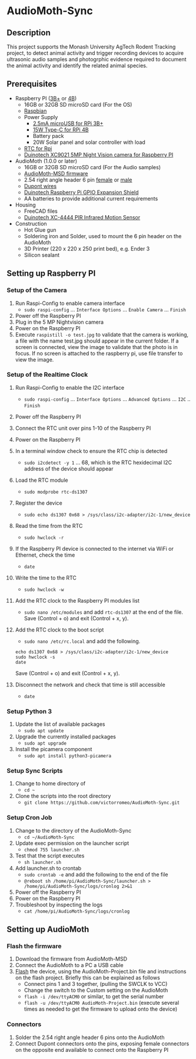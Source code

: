 # AudioMoth-Sync

## Description

This project supports the Monash University AgTech Rodent Tracking project, to detect animal activity and trigger recording devices to acquire ultrasonic audio samples and photogrphic evidence required to document the animal activity and identify the related animal species.

## Prerequisites

- Raspberry PI ([3B+](https://www.raspberrypi.org/products/raspberry-pi-3-model-b-plus/) or [4B](https://www.raspberrypi.org/products/raspberry-pi-4-model-b/))
    - 16GB or 32GB SD microSD card (For the OS)
    - [Raspbian](https://www.raspberrypi.org/downloads/raspbian/)
    - Power Supply
        - [2.5mA microUSB for RPi 3B+](https://www.raspberrypi.org/products/raspberry-pi-universal-power-supply/)
        - [15W Type-C for RPi 4B](https://www.raspberrypi.org/products/type-c-power-supply/)
        - Battery pack
        - 20W Solar panel and solar controller with load
    - [RTC for Rpi](https://core-electronics.com.au/ds1307-rtc-module-with-battery-for-raspberry-pi.html)
    - [Duinotech XC9021 5MP Night Vision camera for Raspberry PI](https://www.jaycar.com.au/5mp-night-vision-camera-for-raspberry-pi/p/XC9021)
- AudioMoth (1.0.0 or later)
    - 16GB or 32GB SD microSD card (For the Audio samples)
    - [AudioMoth-MSD firmware](https://github.com/victorromeo/AudioMoth-MSD)
    - 2.54 right angle header 6 pin [female](https://core-electronics.com.au/0-100-2-54-mm-female-header-1x6-pin-right-angle.html) or [male](https://core-electronics.com.au/0-100-2-54-mm-breakaway-male-header-1x40-pin-right-angle.html)
    - [Dupont wires](https://www.altronics.com.au/p/p1017-prototyping-jumper-wires-mixed-for-breadboard-arduino/)
    - [Duinotech Raspberry Pi GPIO Expansion Shield](https://www.jaycar.com.au/duinotech-raspberry-pi-gpio-expansion-shield-with-4-x-ad-da/p/XC9050)
    - AA batteries to provide additional current requirements
- Housing
    - FreeCAD files
    - [Duinotech XC-4444 PIR Infrared Motion Sensor](https://core-electronics.com.au/modmypi-pir-infrared-motion-sensor-hc-sr501.html)
- Construction
    - Hot Glue gun
    - Soldering iron and Solder, used to mount the 6 pin header on the AudioMoth
    - 3D Printer (220 x 220 x 250 print bed), e.g. Ender 3
    - Silicon sealant

## Setting up Raspberry PI

### Setup of the Camera

1. Run Raspi-Config to enable camera interface
    - `sudo raspi-config` ... `Interface Options` ... `Enable Camera` ... `Finish`
2. Power off the Raspberry PI
3. Plug in the 5 MP Nightvision camera
4. Power on the Raspberry PI
5. Execute `raspistill -o test.jpg` to validate that the camera is working, a file with the name test.jpg should appear in the current folder. If a screen is connected, view the image to validate that the photo is in focus.  If no screen is attached to the raspberry pi, use file transfer to view the image.

### Setup of the Realtime Clock

1. Run Raspi-Config to enable the I2C interface
    - `sudo raspi-config` ... `Interface Options` ... `Advanced Options` ... `I2C` .. `Finish`
2. Power off the Raspberry PI
3. Connect the RTC unit over pins 1-10 of the Raspberry PI
4. Power on the Raspberry PI
5. In a terminal window check to ensure the RTC chip is detected
    - `sudo i2cdetect -y 1` ... 68, which is the RTC hexidecimal I2C address of the device should appear
6. Load the RTC module
    - `sudo modprobe rtc-ds1307`
7. Register the device
    - `sudo echo ds1307 0x68 > /sys/class/i2c-adapter/i2c-1/new_device`
8. Read the time from the RTC
    - `sudo hwclock -r`
9. If the Raspberry PI device is connected to the internet via WiFi or Ethernet, check the time
    - `date`
10. Write the time to the RTC
    - `sudo hwclock -w`
11. Add the RTC clock to the Raspberry PI modules list
    - `sudo nano /etc/modules` and add `rtc-ds1307` at the end of the file. Save (Control + o) and exit (Control + x, y).
12. Add the RTC clock to the boot script
    - `sudo nano /etc/rc.local` and add the following.

    ```
    echo ds1307 0x68 > /sys/class/i2c-adapter/i2c-1/new_device
    sudo hwclock -s
    date
    ```
    Save (Control + o) and exit (Control + x, y).
13. Disconnect the network and check that time is still accessible
    - `date`

### Setup Python 3

1. Update the list of available packages
    - `sudo apt update`
2. Upgrade the currently installed packages
    - `sudo apt upgrade`
3. Install the picamera component
    - `sudo apt install python3-picamera`

### Setup Sync Scripts

1. Change to home directory of
    - `cd ~`
2. Clone the scripts into the root directory
    - `git clone https://github.com/victorromeo/AudioMoth-Sync.git`

### Setup Cron Job

1. Change to the directory of the AudioMoth-Sync
    - `cd ~/AudioMoth-Sync`
2. Update exec permission on the launcher script
    - `chmod 755 launcher.sh`
3. Test that the script executes
    - `sh launcher.sh`
4. Add launcher.sh to crontab
    - `sudo crontab -e` and add the following to the end of the file
    - `@reboot sh /home/pi/AudioMoth-Sync/launcher.sh > /home/pi/AudioMoth-Sync/logs/cronlog 2>&1`
5. Power off the Raspberry PI
6. Power on the Raspberry PI
7. Troubleshoot by inspecting the logs
    - `cat /home/pi/AudioMoth-Sync/logs/cronlog`

## Setting up AudioMoth

### Flash the firmware

1. Download the firmware from AudioMoth-MSD
2. Connect the AudioMoth to a PC a USB cable
3. [Flash](https://github.com/OpenAcousticDevices/Flash) the device, using the AudioMoth-Project.bin file and instructions on the flash project.  Briefly this can be explained as follows
    - Connect pins 1 and 3 together, (pulling the SWCLK to VCC)
    - Change the switch to the Custom setting on the AudioMoth
    - `flash -i /dev/ttyACM0` or similar, to get the serial number
    - `flash -u /dev/ttyACM0 AudioMoth-Project.bin` (execute several times as needed to get the firmware to upload onto the device)

### Connectors

1. Solder the 2.54 right angle header 6 pins onto the AudioMoth
2. Connect Dupont connectors onto the pins, exposing female connectors on the opposite end available to connect onto the Raspberry PI

###
